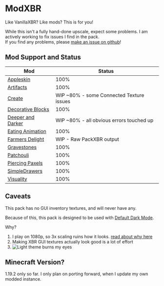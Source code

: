 # ModXBR
Like VanillaXBR? Like mods? This is for you!

While this isn't a fully hand-done upscale, expect some problems. I am actively working to fix issues I find in the pack.\
If you find any problems, please [make an issue on github](https://github.com/CodeF53/ModXBR/issues)!

## Mod Support and Status
| Mod | Status
| - | -
| [Appleskin](https://modrinth.com/mod/appleskin) | 100%
| [Artifacts](https://modrinth.com/mod/artifacts) | 100%
| [Create](https://modrinth.com/mod/create-fabric) | WIP ~80% - some Connected Texture issues
| [Decorative Blocks](https://github.com/lilypuree/Decorative-Blocks) | 100%
| [Deeper and Darker](https://modrinth.com/mod/deeperdarker) | WIP ~80% - all obvious errors touched up
| [Eating Animation](https://modrinth.com/mod/eating-animation) | 100%
| [Farmers Delight](https://modrinth.com/mod/farmers-delight-fabric) | WIP - Raw PackXBR output
| [Gravestones](https://modrinth.com/mod/gravestones) | 100%
| [Patchouli](https://modrinth.com/mod/patchouli) | 100%
| [Piercing Paxels](https://modrinth.com/mod/piercing-paxels) | 100%
| [SimpleDrawers](https://github.com/CodeF53/SimpleDrawers) | 100%
| [Visuality](https://modrinth.com/mod/visuality) | 100%

## Caveats
This pack has no GUI inventory textures, and will never have any.

Because of this, this pack is designed to be used with [Default Dark Mode](https://modrinth.com/resourcepack/default-dark-mode).

Why?
1. I play on 1080p, so 3x scaling ruins how it looks. [read about why here](https://modrinth.com/resourcepack/3x-font)
2. Making XBR GUI textures actually look good is a lot of effort
3. ![Light theme burns my eyes](https://i.imgur.com/bNO16V2.gif)

## Minecraft Version?
1.19.2 only so far. I only plan on porting forward, when I update my own modded instance.
